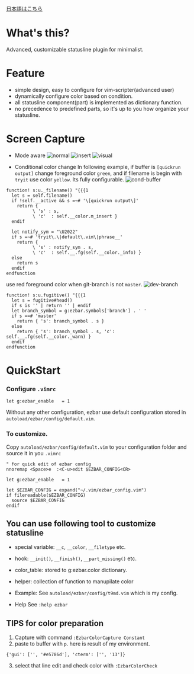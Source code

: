 [日本語はこちら](https://github.com/t9md/vim-ezbar/blob/master/README-JP.md)

# What's this?
Advanced, customizable statusline plugin for minimalist.

# Feature
* simple design, easy to configure for vim-scripter(advanced user)
* dynamically configure color based on condition.
* all statusline component(part) is implemented as dictionary function.
* no precedence to predefined parts, so it's up to you how organize your statusline.

# Screen Capture
* Mode aware
![normal](https://raw.github.com/t9md/t9md/master/img/ezbar/neon-normal.png)
![insert](https://raw.github.com/t9md/t9md/master/img/ezbar/neon-insert.png)
![visual](https://raw.github.com/t9md/t9md/master/img/ezbar/neon-visual.png)

* Conditional color change
In following example, if buffer is `[quickrun output]` change foreground color `green`, and if filename is begin with `tryit` use color `yellow`.
Its fully configurable.
![cond-buffer](https://raw.github.com/t9md/t9md/master/img/ezbar/cond-buffer.png)
```vim
function! s:u._filename() "{{{1
  let s = self.filename()
  if !self.__active && s =~# '\[quickrun output\]'
    return {
          \ 's' : s,
          \ 'c'  : self.__color.m_insert }
  endif

  let notify_sym = "\U2022"
  if s =~# 'tryit\.\|default\.vim\|phrase__'
    return {
          \ 's' : notify_sym . s,
          \ 'c'  : self.__.fg(self.__color._info) }
  else
    return s
  endif
endfunction
```

use red foreground color when git-branch is not `master`.
![dev-branch](https://raw.github.com/t9md/t9md/master/img/ezbar/cond-git-branch.png)
```vim
function! s:u.fugitive() "{{{1
  let s = fugitive#head()
  if s is '' | return '' | endif
  let branch_symbol = g:ezbar.symbols['branch'] . ' '
  if s ==# 'master'
    return { 's': branch_symbol . s }
  else
    return { 's': branch_symbol . s, 'c': self.__.fg(self.__color._warn) }
  endif
endfunction
```

# QuickStart

### Configure  `.vimrc`

```Vim
let g:ezbar_enable   = 1
```

Without any other configuration, ezbar use default configuration stored
in `autoload/ezbar/config/default.vim`.

### To customize.

Copy `autoload/ezbar/config/default.vim` to your configuration folder and source it in you `.vimrc`

```Vim
" for quick edit of ezbar config
nnoremap <Space>e  :<C-u>edit $EZBAR_CONFIG<CR>

let g:ezbar_enable   = 1

let $EZBAR_CONFIG = expand("~/.vim/ezbar_config.vim")
if filereadable($EZBAR_CONFIG)
  source $EZBAR_CONFIG
endif
```

## You can use following tool to customize statusline

* special variable: `__c`, `__color`, `__filetype` etc.
* hook: `__init()`, `__finish()`, `__part_missing()` etc.
* color_table: stored to g:ezbar.color dictionary.
* helper: collection of function to manupilate color

* Example:
See `autoload/ezbar/config/t9md.vim` which is my config.

* Help
See `:help ezbar`

## TIPS for color preparation

1. Capture with command `:EzbarColorCapture Constant`  
2. paste to buffer with `p`. here is result of my environment.  

```Vim
{'gui': ['', '#e5786d'], 'cterm': ['', '13']}
```

3. select that line edit and check color with `:EzbarColorCheck`  
